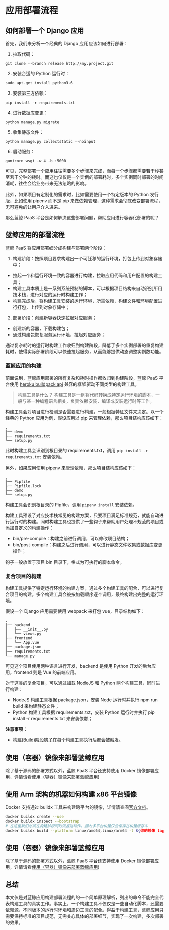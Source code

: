 # 应用部署流程

## 如何部署一个 Django 应用

首先，我们来分析一个经典的 Django 应用应该如何进行部署：

1. 拉取代码：
```
git clone --branch release http://my.project.git
```

2. 安装合适的 Python 运行时：
```
sudo apt-get install python3.6
```

3. 安装第三方依赖：
```
pip install -r requirememts.txt
```

4. 进行数据库变更：
```
python manage.py migrate
```

5. 收集静态文件：
```
python manage.py collectstatic --noinput
```

6. 启动服务：
```
gunicorn wsgi -w 4 -b :5000
```

可见，完整部署一个应用往往需要多个步骤来完成，而每一个步骤都需要若干秒甚至若干分钟的耗时。而这也仅仅是一个实例的部署耗时，多个实例同时部署的时间消耗，往往会给业务带来无法忽略的影响。

此外，如果项目有定制化的需求时，比如需要使用一个特定版本的 Python 发行版，比如使用 pipenv 而不是 pip 来做依赖管理，这种需求会彻底改变部署流程，无可避免的让用户介入进来。

那么蓝鲸 PaaS 平台是如何解决这些部署问题，帮助应用进行容器化部署的呢？

## 蓝鲸应用的部署流程

蓝鲸 PaaS 将应用部署细分成构建与部署两个阶段：

1. 构建阶段：按照项目要求构建出一个可迁移的运行环境，打包上传到对象存储中；

- 拉起一个和运行环境一致的容器进行构建，拉取应用代码和用户配置的构建工具；
- 构建工具本质上是一系列系统预制的脚本，可以根据项目结构来自动识别所用技术栈，进行对应的运行时构建工作；
- 构建完成后，将构建工具安装的运行环境，所需依赖，构建文件和环境配置进行打包，上传到对象存储中；

2. 部署阶段：创建新容器快速拉起对应服务；

- 创建新的容器，下载构建包；
- 通过构建包恢复服务运行环境，拉起对应服务；

通过复杂耗时的运行时构建工作收归到构建阶段，降低了多个实例部署的重复构建耗时，使得实际部署阶段可以快速拉起服务，从而能够提供动态调整实例数功能。


### 蓝鲸应用的构建

前面说到，蓝鲸应用部署的所有复杂和耗时操作都收归到构建阶段，蓝鲸 PaaS 平台使用 [heroku buildpack api](https://devcenter.heroku.com/articles/buildpack-api) 兼容的框架驱动不同类型的构建工具。

> 构建工具是什么？ 构建工具是一组将代码转换成特定运行环境的脚本，一般与某一种编程语言相关，负责依赖安装，编译或安装运行时等工作。

构建工具会对项目进行检测是否需要进行构建，一般根据特征文件来决定。以一个经典的 Python 应用为例，假设应用以 pip 来管理依赖，那么项目结构应该如下：

```
.
├── demo
├── requirements.txt
└── setup.py
```

此时构建工具会识别到根目录的 requirements.txt，调用 `pip install -r requirements.txt` 安装依赖。

另外，如果应用使用 pipenv 来管理依赖，那么项目结构应该如下：

```
.
├── Pipfile
├── Pipfile.lock
├── demo
└── setup.py
```

构建工具会识别根目录的 Pipfile，调用 `pipenv install` 安装依赖。

构建工具预设了对应技术栈常见的构建方案，只要项目满足标准规范，就能自动进行运行时的构建。同时构建工具也提供了一些钩子来帮助用户处理不规范的项目或添加自定义的构建操作：

- bin/pre-compile：构建之前进行调用，可以修改项目结构；
- bin/post-compile：构建之后进行调用，可以进行静态文件收集或数据库变更操作；

钩子一般放置于项目 bin 目录下，格式为可执行的脚本命令。


### 复合项目的构建

构建工具提供了特定运行环境的构建方案，通过多个构建工具的配合，可以进行复合项目的构建。多个构建工具会被按加载顺序逐个调用，最终构建出完整的运行环境。

假设一个 Django 应用需要使用 webpack 来打包 vue，目录结构如下：

```
.
├── backend
│   ├── __init__.py
│   └── views.py
├── frontend
│   └── App.vue
├── package.json
├── requirements.txt
└── manage.py
```

可见这个项目使用两种语言进行开发，backend 是使用 Python 开发的后台应用，frontend 则是 Vue 的前端应用。

对于这类的复合项目，可以通过加载 NodeJS 和 Python 两个构建工具，同时进行构建：

- NodeJS 构建工具根据 package.json，安装 Node 运行时并执行 npm run build 来构建静态文件；
- Python 构建工具根据 requirements.txt，安装 Python 运行时并执行 pip install -r requirements.txt 来安装依赖；


**注意事项：**
- [构建(Build)阶段钩子](./build_hooks.md)在每个构建工具执行后都会被触发。

## 使用（容器）镜像来部署蓝鲸应用

除了基于源码的部署方式以外，蓝鲸 PaaS 平台还支持使用 Docker 镜像部署应用，详情请看[使用（容器）镜像来部署蓝鲸应用](./deploy_flow_image.md))

## 使用 Arm 架构的机器如何构建 x86 平台镜像

Docker 支持通过 buildx 工具来构建跨平台的镜像，详情请查阅[官方文档](https://docs.docker.com/desktop/multi-arch/#multi-arch-support-on-docker-desktop)。

```bash
docker buildx create --use
docker buildx inspect --bootstrap
# 在这里我们必须在构建阶段同时做推送动作，因为多平台构建仅会保存在构建缓存中
docker buildx build --platform linux/amd64,linux/arm64 -t ${你的镜像 tag} --push .
```


## 使用（容器）镜像来部署蓝鲸应用

除了基于源码的部署方式以外，蓝鲸 PaaS 平台还支持使用 Docker 镜像部署应用，详情请看[使用（容器）镜像来部署蓝鲸应用](./deploy_flow_image.md))

## 总结
本文仅是对蓝鲸应用构建部署流程的的一个简单原理解析，列出的命令不能完全代表构建工具的真实工作。事实上，一个构建工具不仅仅是一些自动化脚本，还需要依赖源，不同版本的运行时环境和周边工具的配合。得益于构建工具，蓝鲸应用只需要保持标准的项目规范，无需关心具体的部署细节，实现了一次构建，多次部署的效果。

